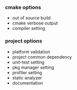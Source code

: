 ### cmake options
* out of source build
* cmake verbose output
* compiler setting

### project options
* platform validation
* project common dependency
* unit-test setting
* pkg manager setting
* profiler setting
* static analyzer
* documentation